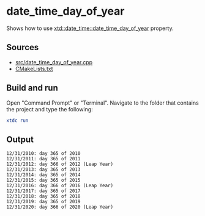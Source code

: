 # date_time_day_of_year

Shows how to use [xtd::date_time::date_time_day_of_year](https://gammasoft71.github.io/xtd/reference_guides/latest/classxtd_1_1date__time.html#a3e60d967b0d84b5ade2bffdea0b22d7f) property.

## Sources

* [src/date_time_day_of_year.cpp](src/date_time_day_of_year.cpp)
* [CMakeLists.txt](CMakeLists.txt)

## Build and run

Open "Command Prompt" or "Terminal". Navigate to the folder that contains the project and type the following:

```cmake
xtdc run
```

## Output

```
12/31/2010: day 365 of 2010
12/31/2011: day 365 of 2011
12/31/2012: day 366 of 2012 (Leap Year)
12/31/2013: day 365 of 2013
12/31/2014: day 365 of 2014
12/31/2015: day 365 of 2015
12/31/2016: day 366 of 2016 (Leap Year)
12/31/2017: day 365 of 2017
12/31/2018: day 365 of 2018
12/31/2019: day 365 of 2019
12/31/2020: day 366 of 2020 (Leap Year)
```
